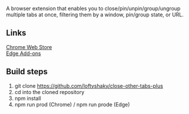 A browser extension that enables you to close/pin/unpin/group/ungroup multiple tabs at once, filtering them by a window, pin/group state, or URL.

## Links

[Chrome Web Store](https://chromewebstore.google.com/detail/higiahnfphokonkjalljdfgjhafdjbil)<br>
[Edge Add-ons](https://microsoftedge.microsoft.com/addons/detail/higiahnfphokonkjalljdfgjhafdjbil)

## Build steps

1. git clone https://github.com/loftyshaky/close-other-tabs-plus
2. cd into the cloned repository
3. npm install
4. npm run prod (Chrome) / npm run prode (Edge)
